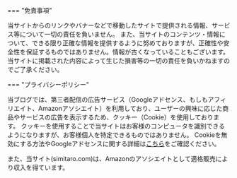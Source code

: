 === "免責事項"

当サイトからのリンクやバナーなどで移動したサイトで提供される情報、サービス等について一切の責任を負いません。
また、当サイトのコンテンツ・情報について、できる限り正確な情報を提供するように努めておりますが、正確性や安全性を保証するものではありません。情報が古くなっていることもございます。
当サイトに掲載された内容によって生じた損害等の一切の責任を負いかねますのでご了承ください。

=== "プライバシーポリシー"

当ブログでは、第三者配信の広告サービス（Googleアドセンス、もしもアフィリエイト、Amazonアソシエイト）を利用しており、ユーザーの興味に応じた商品やサービスの広告を表示するため、クッキー（Cookie）を使用しております。
クッキーを使用することで当サイトはお客様のコンピュータを識別できるようになりますが、お客様個人を特定できるものではありません。
Cookieを無効にする方法やGoogleアドセンスに関する詳細は[こちら](https://policies.google.com/technologies/ads?gl=jp)をご確認ください。

また、当サイト(simitaro.com)は、Amazonのアソシエイトとして適格販売により収入を得ています。
